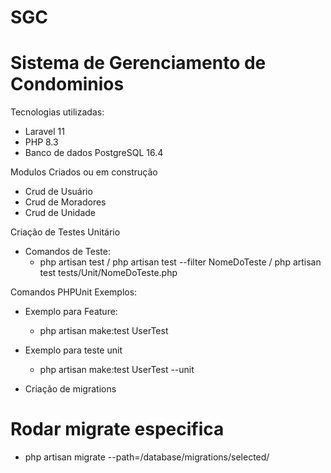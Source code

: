 # SGC


# Sistema de Gerenciamento de Condominios

Tecnologias utilizadas:
 - Laravel 11
 - PHP 8.3
 - Banco de dados PostgreSQL 16.4

Modulos Criados ou em construção
 - Crud de Usuário
 - Crud de Moradores
 - Crud de Unidade


Criação de Testes Unitário
  - Comandos de Teste:
    - php artisan test / php artisan test --filter NomeDoTeste / php artisan test tests/Unit/NomeDoTeste.php

Comandos PHPUnit Exemplos: 
- Exemplo para Feature:
  - php artisan make:test UserTest
- Exemplo para teste unit
  - php artisan make:test UserTest --unit

- Criação de migrations
 # Rodar migrate especifica
- php artisan migrate --path=/database/migrations/selected/